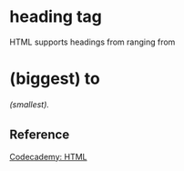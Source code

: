 # heading tag

HTML supports headings from ranging from <h1> (biggest) to <h6> (smallest).

## Reference

[Codecademy: HTML](www.codecademy.com)
